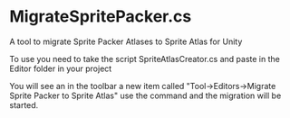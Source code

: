 # MigrateSpritePacker.cs

A tool to migrate Sprite Packer Atlases to Sprite Atlas for Unity

To use you need to take the script SpriteAtlasCreator.cs and paste in the Editor folder in your project

You will see an in the toolbar a new item called "Tool->Editors->Migrate Sprite Packer to Sprite Atlas" use the command and the migration will be started.
